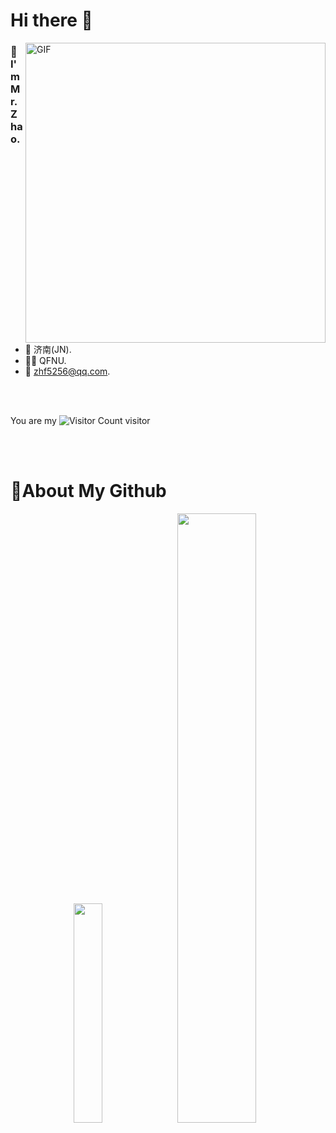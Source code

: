 
# Hi there 👋
<img align="right" top='60' alt="GIF" src="https://zhf-picture.oss-cn-qingdao.aliyuncs.com/my-img/GitHubgif.gif" width="480"/>


### 🙋I'm Mr.Zhao.

<br/>

- 📍  济南(JN).
- 👨‍🎓  QFNU.
- 📧  [zhf5256@qq.com](mailto:zhf5256@qq.com).
<br/>
<br/>

You are my ![Visitor Count](https://profile-counter.glitch.me/zhf521/count.svg) visitor

<br/>
<br/>


# 🚀About My Github
<div align="center">
    <img width="30%" src="https://github-readme-stats-git-masterrstaa-rickstaa.vercel.app/api?username=zhf521&show_icons=true&theme=tokyonight"/>
    <img width="50%" src="https://github-readme-stats-git-masterrstaa-rickstaa.vercel.app/api/top-langs/?username=zhf521&layout=compact&theme=tokyonight"/>
</div>
